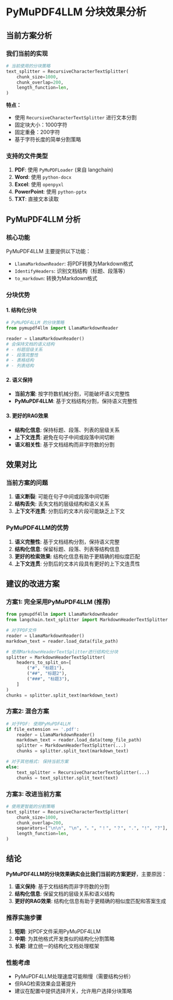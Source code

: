 # PyMuPDF4LLM 分块效果分析

## 当前方案分析

### 我们当前的实现
```python
# 当前使用的分块策略
text_splitter = RecursiveCharacterTextSplitter(
    chunk_size=1000,
    chunk_overlap=200,
    length_function=len,
)
```

**特点：**
- 使用 `RecursiveCharacterTextSplitter` 进行文本分割
- 固定块大小：1000字符
- 固定重叠：200字符
- 基于字符长度的简单分割策略

### 支持的文件类型
1. **PDF**: 使用 `PyMuPDFLoader` (来自 langchain)
2. **Word**: 使用 `python-docx`
3. **Excel**: 使用 `openpyxl`
4. **PowerPoint**: 使用 `python-pptx`
5. **TXT**: 直接文本读取

## PyMuPDF4LLM 分析

### 核心功能
PyMuPDF4LLM 主要提供以下功能：
- `LlamaMarkdownReader`: 将PDF转换为Markdown格式
- `IdentifyHeaders`: 识别文档结构（标题、段落等）
- `to_markdown`: 转换为Markdown格式

### 分块优势

#### 1. 结构化分块
```python
# PyMuPDF4LLM 的分块策略
from pymupdf4llm import LlamaMarkdownReader

reader = LlamaMarkdownReader()
# 会保持文档的语义结构
# - 标题层级关系
# - 段落完整性
# - 表格结构
# - 列表结构
```

#### 2. 语义保持
- **当前方案**: 按字符数机械分割，可能破坏语义完整性
- **PyMuPDF4LLM**: 基于文档结构分割，保持语义完整性

#### 3. 更好的RAG效果
- **结构化信息**: 保持标题、段落、列表的层级关系
- **上下文连贯**: 避免在句子中间或段落中间切断
- **语义相关性**: 基于文档结构而非字符数的分割

## 效果对比

### 当前方案的问题
1. **语义断裂**: 可能在句子中间或段落中间切断
2. **结构丢失**: 丢失文档的层级结构和语义关系
3. **上下文不连贯**: 分割后的文本片段可能缺乏上下文

### PyMuPDF4LLM的优势
1. **语义完整性**: 基于文档结构分割，保持语义完整
2. **结构化信息**: 保留标题、段落、列表等结构信息
3. **更好的检索效果**: 结构化信息有助于更精确的相似度匹配
4. **上下文连贯**: 分割后的文本片段具有更好的上下文连贯性

## 建议的改进方案

### 方案1: 完全采用PyMuPDF4LLM (推荐)
```python
from pymupdf4llm import LlamaMarkdownReader
from langchain.text_splitter import MarkdownHeaderTextSplitter

# 对于PDF文件
reader = LlamaMarkdownReader()
markdown_text = reader.load_data(file_path)

# 使用MarkdownHeaderTextSplitter进行结构化分块
splitter = MarkdownHeaderTextSplitter(
    headers_to_split_on=[
        ("#", "标题1"),
        ("##", "标题2"),
        ("###", "标题3"),
    ]
)
chunks = splitter.split_text(markdown_text)
```

### 方案2: 混合方案
```python
# 对于PDF: 使用PyMuPDF4LLM
if file_extension == '.pdf':
    reader = LlamaMarkdownReader()
    markdown_text = reader.load_data(temp_file_path)
    splitter = MarkdownHeaderTextSplitter(...)
    chunks = splitter.split_text(markdown_text)

# 对于其他格式: 保持当前方案
else:
    text_splitter = RecursiveCharacterTextSplitter(...)
    chunks = text_splitter.split_text(text)
```

### 方案3: 改进当前方案
```python
# 使用更智能的分割策略
text_splitter = RecursiveCharacterTextSplitter(
    chunk_size=1000,
    chunk_overlap=200,
    separators=["\n\n", "\n", "。", "！", "？", ".", "!", "?"],
    length_function=len,
)
```

## 结论

**PyMuPDF4LLM的分块效果确实会比我们当前的方案更好**，主要原因：

1. **语义保持**: 基于文档结构而非字符数的分割
2. **结构化信息**: 保留文档的层级关系和语义结构
3. **更好的RAG效果**: 结构化信息有助于更精确的相似度匹配和答案生成

### 推荐实施步骤
1. **短期**: 对PDF文件采用PyMuPDF4LLM
2. **中期**: 为其他格式开发类似的结构化分割策略
3. **长期**: 建立统一的结构化文档处理框架

### 性能考虑
- PyMuPDF4LLM处理速度可能稍慢（需要结构分析）
- 但RAG检索效果会显著提升
- 建议在配置中提供选择开关，允许用户选择分块策略 